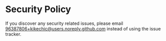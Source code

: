 # Security Policy

If you discover any security related issues, please email 96387806+kikechic@users.noreply.github.com instead of using the issue tracker.
